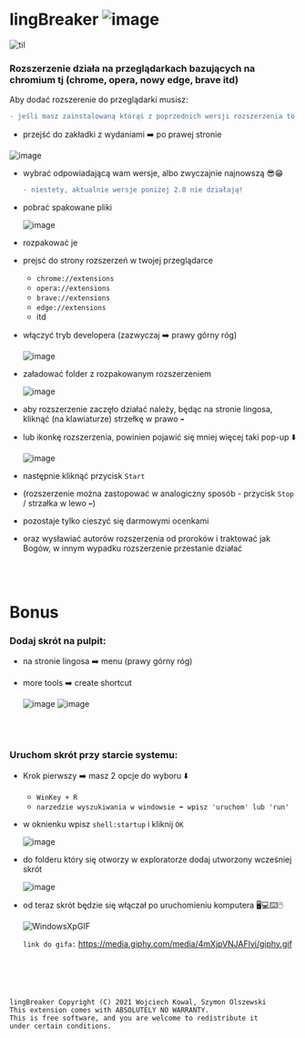 # lingBreaker   ![image](https://user-images.githubusercontent.com/48928433/144722482-c034a80e-65f0-43aa-a711-e61249043829.png)


![til](https://user-images.githubusercontent.com/48928433/144714002-0cb35cee-6e05-4f51-86fd-375f95ce934d.gif)

<h3>Rozszerzenie działa na przeglądarkach bazujących na chromium tj (chrome, opera, nowy edge, brave itd)</h3>

Aby dodać rozszerenie do przeglądarki musisz:

```diff
- jeśli masz zainstalowaną którąś z poprzednich wersji rozszerzenia to usuń ją z przeglądarki

```
- przejść do zakładki z wydaniami ➡️ po prawej stronie

![image](https://user-images.githubusercontent.com/48928433/144745511-714d8eb2-91f5-4989-b51a-8bf0821d15a3.png)

- wybrać odpowiadającą wam wersje, albo zwyczajnie najnowszą 😎😁
    ```diff
    - niestety, aktualnie wersje poniżej 2.0 nie działają!
    ```
- pobrać spakowane pliki
    
    ![image](https://user-images.githubusercontent.com/48928433/144745539-b436af72-4e61-42d6-80b5-abc7aa4563d6.png)

- rozpakować je
- prejsć do strony rozszerzeń w twojej przeglądarce
    - ```chrome://extensions```
    - ```opera://extensions```
    - ```brave://extensions```
    - ```edge://extensions```
    - itd
- włączyć tryb developera (zazwyczaj ➡️ prawy górny róg)

  ![image](https://user-images.githubusercontent.com/48928433/144710592-f1dfd2c1-6cdb-4e2b-9645-9a27e97a704d.png)

- załadować folder z rozpakowanym rozszerzeniem

  ![image](https://user-images.githubusercontent.com/48928433/144710609-011df2f4-8346-4c3c-8ba5-e6e7f96ab0b2.png)
  
  
- aby rozszerzenie zaczęło działać należy, będąc na stronie lingosa, kliknąć (na klawiaturze) strzełkę w prawo `➡️`
- lub ikonkę rozszerzenia, powinien pojawić się mniej więcej taki pop-up ⬇️
    
    ![image](https://user-images.githubusercontent.com/48928433/149577221-600fb8c3-0962-47c2-b031-31e5cfcaf1ea.png)
    
- następnie kliknąć przycisk `Start`
- (rozszerzenie można zastopować w analogiczny sposób - przycisk `Stop` / strzałka w lewo `⬅️`)

- pozostaje tylko cieszyć się darmowymi ocenkami
- oraz wysławiać autorów rozszerzenia od proroków i traktować jak Bogów, w innym wypadku rozszerzenie przestanie działać
<br>
<br>


# Bonus
<h3>Dodaj skrót na pulpit:</h3>


- na stronie lingosa ➡️ menu (prawy górny róg)
- more tools ➡️ create shortcut

    ![image](https://user-images.githubusercontent.com/48928433/146655180-3cb09c60-1945-4675-af12-1747334131a4.png)
    ![image](https://user-images.githubusercontent.com/48928433/146655364-830d8dcb-9598-4d28-916d-686cd5d9b60d.png)

<br>
<br>


<h3>Uruchom skrót przy starcie systemu:</h3>


- Krok pierwszy ➡️ masz 2 opcje do wyboru ⬇️
    - ```WinKey + R```
    - ```narzedzie wyszukiwania w windowsie ➡️ wpisz 'uruchom' lub 'run'```
- w oknienku wpisz ```shell:startup``` i kliknij ```OK```

    ![image](https://user-images.githubusercontent.com/48928433/146657875-b1dddc7a-d30a-4825-8ea9-375957c1e21c.png)

- do folderu który się otworzy w exploratorze dodaj utworzony wcześniej skrót

    ![image](https://user-images.githubusercontent.com/48928433/146657994-31be4a9f-bf0c-4bde-b360-ec79527c22db.png)
    
- od teraz skrót będzie się włączał po uruchomieniu komputera 🖥️💻⌨️🖱️

    ![WindowsXpGIF](https://media.giphy.com/media/4mXjpVNJAFlvi/giphy.gif)
    
    ```link do gifa:``` https://media.giphy.com/media/4mXjpVNJAFlvi/giphy.gif


<br>
<br>

#


```
lingBreaker Copyright (C) 2021 Wojciech Kowal, Szymon Olszewski
This extension comes with ABSOLUTELY NO WARRANTY.
This is free software, and you are welcome to redistribute it
under certain conditions.
```
